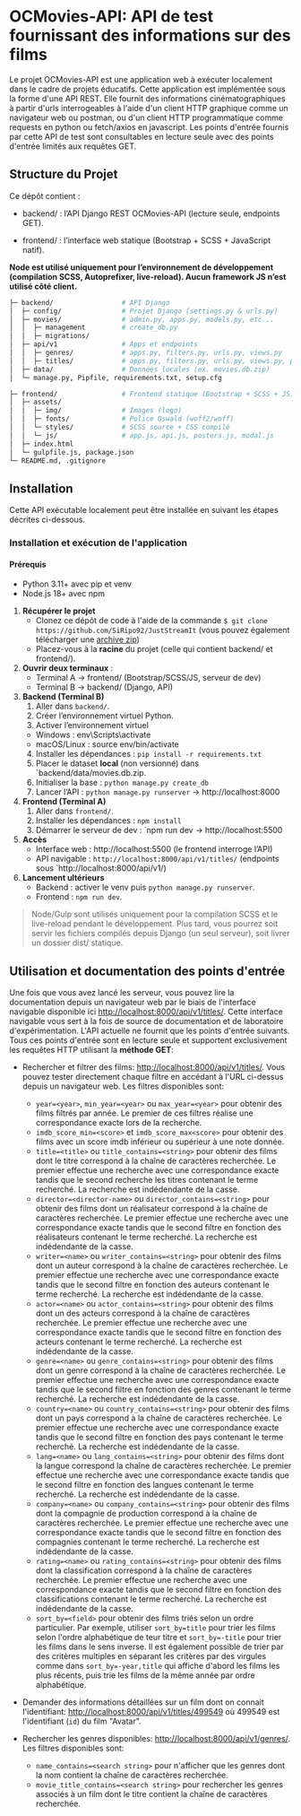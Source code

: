 # OCMovies-API: API de test fournissant des informations sur des films

Le projet OCMovies-API est une application web à exécuter localement dans le cadre de projets éducatifs. Cette application est implémentée sous la forme d'une API REST. Elle fournit des informations cinématographiques à partir d'urls interrogeables à l'aide d'un client HTTP graphique comme un navigateur web ou postman, ou d'un client HTTP programmatique comme requests en python ou fetch/axios en javascript. Les points d'entrée fournis par cette API de test sont consultables en lecture seule avec des points d'entrée limités aux requêtes GET.

## Structure du Projet
Ce dépôt contient :

- backend/ : l’API Django REST OCMovies-API (lecture seule, endpoints GET).

- frontend/ : l’interface web statique (Bootstrap + SCSS + JavaScript natif).

**Node est utilisé uniquement pour l’environnement de développement (compilation SCSS, Autoprefixer, live-reload). Aucun framework JS n’est utilisé côté client.**

```bash
├─ backend/                 # API Django
│  ├─ config/               # Projet Django (settings.py & urls.py)
│  ├─ movies/               # admin.py, apps.py, models.py, etc...
│  │  ├─ management         # create_db.py
│  │  ├─ migrations/    
│  ├─ api/v1                # Apps et endpoints
│  │  ├─ genres/            # apps.py, filters.py, urls.py, views.py
│  │  ├─ titles/            # apps.py, filters.py, urls.py, views.py, pagination.py   
│  ├─ data/                 # Données locales (ex. movies.db.zip)
│  └─ manage.py, Pipfile, requirements.txt, setup.cfg 

├─ frontend/                # Frontend statique (Bootstrap + SCSS + JS)
│  ├─ assets/
│  │  ├─ img/               # Images (logo)
│  │  ├─ fonts/             # Police Oswald (woff2/woff)
│  │  └─ styles/            # SCSS source + CSS compilé
│  │  └─ js/                # app.js, api.js, posters.js, modal.js
│  ├─ index.html
│  └─ gulpfile.js, package.json
└─ README.md, .gitignore
```

## Installation

Cette API exécutable localement peut être installée en suivant les étapes décrites ci-dessous.

### Installation et exécution de l'application

#### Prérequis
- Python 3.11+ avec pip et venv 
- Node.js 18+ avec npm

1. **Récupérer le projet**
   - Clonez ce dépôt de code à l'aide de la commande `$ git clone https://github.com/SiRipo92/JustStreamIt` (vous pouvez également télécharger une [archive zip](https://github.com/OpenClassrooms-Student-Center/OCMovies-API-EN-FR/archive/refs/heads/master.zip))
   - Placez-vous à la **racine** du projet (celle qui contient backend/ et frontend/).
2. **Ouvrir deux terminaux** :
   - Terminal A → frontend/ (Bootstrap/SCSS/JS, serveur de dev)
   - Terminal B → backend/ (Django, API)
3. **Backend (Terminal B)**
   1. Aller dans `backend/`.
   2. Créer l’environnement virtuel Python.
   3. Activer l’environnement virtuel
   - Windows : env\Scripts\activate 
   - macOS/Linux : source env/bin/activate
   4. Installer les dépendances : `pip install -r requirements.txt`
   5. Placer le dataset **local** (non versionné) dans `backend/data/movies.db.zip.
   6. Initialiser la base : `python manage.py create_db`
   7. Lancer l’API : `python manage.py runserver` → http://localhost:8000
4. **Frontend (Terminal A)**
   1. Aller dans `frontend/`.
   2. Installer les dépendances : `npm install`
   3. Démarrer le serveur de dev : `npm run dev → http://localhost:5500
5. **Accès**
    - Interface web : http://localhost:5500 (le frontend interroge l’API)
    - API navigable : `http://localhost:8000/api/v1/titles/` (endpoints sous `http://localhost:8000/api/v1/)
6. **Lancement ultérieurs**
   - Backend : activer le venv puis `python manage.py runserver`. 
   - Frontend : `npm run dev`.

<blockquote>
Node/Gulp sont utilisés uniquement pour la compilation SCSS et le live-reload pendant le développement. Plus tard, vous pourrez soit servir les fichiers compilés depuis Django (un seul serveur), soit livrer un dossier dist/ statique.
</blockquote>


## Utilisation et documentation des points d'entrée

Une fois que vous avez lancé les serveur, vous pouvez lire la documentation depuis un navigateur web par le biais de l'interface navigable disponible ici [http://localhost:8000/api/v1/titles/](http://localhost:8000/api/v1/titles/). Cette interface navigable vous sert à la fois de source de documentation et de laboratoire d'expérimentation. L'API actuelle ne fournit que les points d'entrée suivants. Tous ces points d'entrée sont en lecture seule et supportent exclusivement les requêtes HTTP utilisant la **méthode GET**: 

- Rechercher et filtrer des films: [http://localhost:8000/api/v1/titles/](http://localhost:8000/api/v1/titles/). Vous pouvez tester directement chaque filtre en accédant à l'URL ci-dessus depuis un navigateur web. Les filtres disponibles sont:

   - `year=<year>`, `min_year=<year>` ou `max_year=<year>` pour obtenir des films filtrés par année. Le premier de ces filtres réalise une correspondance exacte lors de la recherche.
   - `imdb_score_min=<score>` et `imdb_score_max<score>` pour obtenir des films avec un score imdb inférieur ou supérieur à une note donnée.
   - `title=<title>` ou `title_contains=<string>` pour obtenir des films dont le titre correspond à la chaîne de caractères recherchée. Le premier effectue une recherche avec une correspondance exacte tandis que le second recherche les titres contenant le terme recherché. La recherche est indédendante de la casse.
   - `director=<director-name>` ou `director_contains=<string>` pour obtenir des films dont un réalisateur correspond à la chaîne de caractères recherchée. Le premier effectue une recherche avec une correspondance exacte tandis que le second filtre en fonction des réalisateurs contenant le terme recherché. La recherche est indédendante de la casse.
   - `writer=<name>` ou `writer_contains=<string>` pour obtenir des films dont un auteur correspond à la chaîne de caractères recherchée. Le premier effectue une recherche avec une correspondance exacte tandis que le second filtre en fonction des auteurs contenant le terme recherché. La recherche est indédendante de la casse.
   - `actor=<name>` ou `actor_contains=<string>` pour obtenir des films dont un des acteurs correspond à la chaîne de caractères recherchée. Le premier effectue une recherche avec une correspondance exacte tandis que le second filtre en fonction des acteurs contenant le terme recherché. La recherche est indédendante de la casse.
   - `genre=<name>` ou `genre_contains=<string>` pour obtenir des films dont un genre correspond à la chaîne de caractères recherchée. Le premier effectue une recherche avec une correspondance exacte tandis que le second filtre en fonction des genres contenant le terme recherché. La recherche est indédendante de la casse.
   - `country=<name>` ou `country_contains=<string>` pour obtenir des films dont un pays correspond à la chaîne de caractères recherchée. Le premier effectue une recherche avec une correspondance exacte tandis que le second filtre en fonction des pays contenant le terme recherché. La recherche est indédendante de la casse.
   - `lang=<name>` ou `lang_contains=<string>` pour obtenir des films dont la langue correspond la chaîne de caractères recherchée. Le premier effectue une recherche avec une correspondance exacte tandis que le second filtre en fonction des langues contenant le terme recherché. La recherche est indédendante de la casse.
   - `company=<name>` ou `company_contains=<string>` pour obtenir des films dont la compagnie de production correspond à la chaîne de caractères recherchée. Le premier effectue une recherche avec une correspondance exacte tandis que le second filtre en fonction des compagnies contenant le terme recherché. La recherche est indédendante de la casse.
   - `rating=<name>` ou `rating_contains=<string>` pour obtenir des films dont la classification correspond à la chaîne de caractères recherchée. Le premier effectue une recherche avec une correspondance exacte tandis que le second filtre en fonction des classifications contenant le terme recherché. La recherche est indédendante de la casse.
   - `sort_by=<field>` pour obtenir des films triés selon un ordre particulier. Par exemple, utiliser `sort_by=title` pour trier les films selon l'ordre alphabétique de teur titre et `sort_by=-title` pour trier les films dans le sens inverse. Il est également possible de trier par des critères multiples en séparant les critères par des virgules comme dans `sort_by=-year,title` qui affiche d'abord les films les plus récents, puis trie les films de la même année par ordre alphabétique.

- Demander des informations détaillées sur un film dont on connait l'identifiant: [http://localhost:8000/api/v1/titles/499549](http://localhost:8000/api/v1/titles/499549) où 499549 est l'identifiant (`id`) du film "Avatar".
- Rechercher les genres disponibles: [http://localhost:8000/api/v1/genres/](http://localhost:8000/api/v1/genres/). Les filtres disponibles sont:
   - `name_contains=<search string>` pour n'afficher que les genres dont la nom contient la chaîne de caractères recherchée.
   - `movie_title_contains=<search string>` pour rechercher les genres associés à un film dont le titre contient la chaîne de caractères recherchée.
